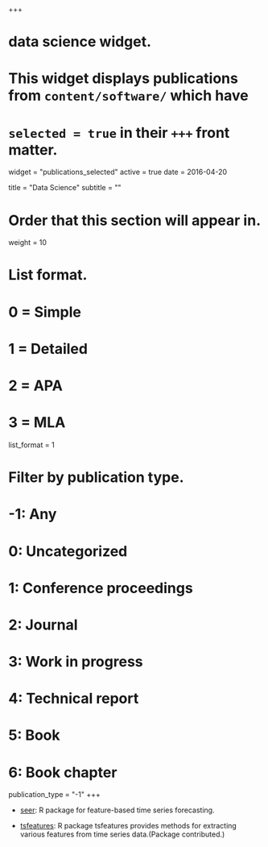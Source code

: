 +++
# data science widget.
# This widget displays publications from `content/software/` which have
# `selected = true` in their `+++` front matter.
widget = "publications_selected"
active = true
date = 2016-04-20

title = "Data Science"
subtitle = ""

# Order that this section will appear in.
weight = 10

# List format.
#   0 = Simple
#   1 = Detailed
#   2 = APA
#   3 = MLA
list_format = 1

# Filter by publication type.
# -1: Any
#  0: Uncategorized
#  1: Conference proceedings
#  2: Journal
#  3: Work in progress
#  4: Technical report
#  5: Book
#  6: Book chapter
publication_type = "-1"
+++

- [seer](https://github.com/thiyangt/seer): R package for feature-based time series forecasting.

- [tsfeatures](https://github.com/robjhyndman/tsfeatures): R package tsfeatures provides methods for extracting various features from time series data.(Package contributed.)